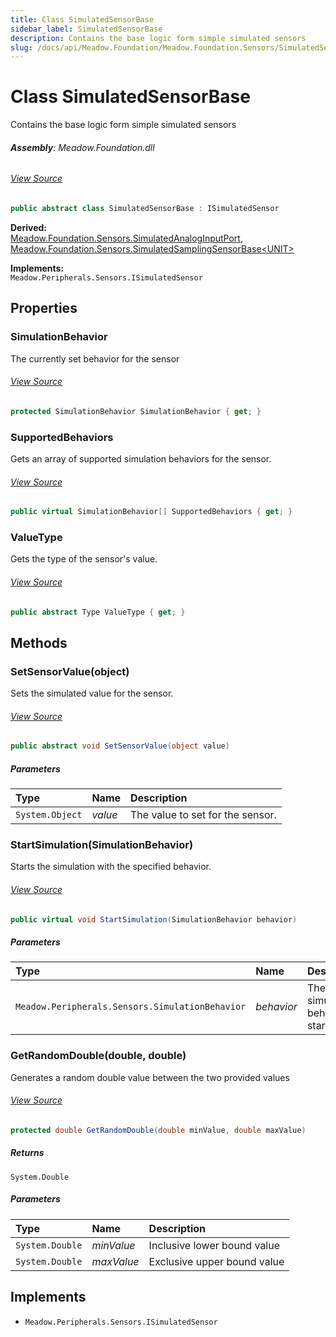 ```yaml
---
title: Class SimulatedSensorBase
sidebar_label: SimulatedSensorBase
description: Contains the base logic form simple simulated sensors
slug: /docs/api/Meadow.Foundation/Meadow.Foundation.Sensors/SimulatedSensorBase
---
```

# Class SimulatedSensorBase
Contains the base logic form simple simulated sensors

###### **Assembly**: Meadow.Foundation.dll
###### [View Source](https://github.com/WildernessLabs/Meadow.Foundation.git/blob/develop/Source/Meadow.Foundation.Core/Simulation/Sensors/SimulatedSensorBase.cs#L9)
```csharp title="Declaration"
public abstract class SimulatedSensorBase : ISimulatedSensor
```
**Derived:**  
[Meadow.Foundation.Sensors.SimulatedAnalogInputPort](../Meadow.Foundation.Sensors/SimulatedAnalogInputPort), [Meadow.Foundation.Sensors.SimulatedSamplingSensorBase&lt;UNIT&gt;](../Meadow.Foundation.Sensors/SimulatedSamplingSensorBase`UNIT`)

**Implements:**  
`Meadow.Peripherals.Sensors.ISimulatedSensor`

## Properties
### SimulationBehavior
The currently set behavior for the sensor
###### [View Source](https://github.com/WildernessLabs/Meadow.Foundation.git/blob/develop/Source/Meadow.Foundation.Core/Simulation/Sensors/SimulatedSensorBase.cs#L16)
```csharp title="Declaration"
protected SimulationBehavior SimulationBehavior { get; }
```
### SupportedBehaviors
Gets an array of supported simulation behaviors for the sensor.
###### [View Source](https://github.com/WildernessLabs/Meadow.Foundation.git/blob/develop/Source/Meadow.Foundation.Core/Simulation/Sensors/SimulatedSensorBase.cs#L19)
```csharp title="Declaration"
public virtual SimulationBehavior[] SupportedBehaviors { get; }
```
### ValueType
Gets the type of the sensor's value.
###### [View Source](https://github.com/WildernessLabs/Meadow.Foundation.git/blob/develop/Source/Meadow.Foundation.Core/Simulation/Sensors/SimulatedSensorBase.cs#L22)
```csharp title="Declaration"
public abstract Type ValueType { get; }
```
## Methods
### SetSensorValue(object)
Sets the simulated value for the sensor.
###### [View Source](https://github.com/WildernessLabs/Meadow.Foundation.git/blob/develop/Source/Meadow.Foundation.Core/Simulation/Sensors/SimulatedSensorBase.cs#L25)
```csharp title="Declaration"
public abstract void SetSensorValue(object value)
```

##### Parameters

| Type | Name | Description |
|:--- |:--- |:--- |
| `System.Object` | *value* | The value to set for the sensor. |

### StartSimulation(SimulationBehavior)
Starts the simulation with the specified behavior.
###### [View Source](https://github.com/WildernessLabs/Meadow.Foundation.git/blob/develop/Source/Meadow.Foundation.Core/Simulation/Sensors/SimulatedSensorBase.cs#L28)
```csharp title="Declaration"
public virtual void StartSimulation(SimulationBehavior behavior)
```

##### Parameters

| Type | Name | Description |
|:--- |:--- |:--- |
| `Meadow.Peripherals.Sensors.SimulationBehavior` | *behavior* | The simulation behavior to start. |

### GetRandomDouble(double, double)
Generates a random double value between the two provided values
###### [View Source](https://github.com/WildernessLabs/Meadow.Foundation.git/blob/develop/Source/Meadow.Foundation.Core/Simulation/Sensors/SimulatedSensorBase.cs#L39)
```csharp title="Declaration"
protected double GetRandomDouble(double minValue, double maxValue)
```

##### Returns

`System.Double`

##### Parameters

| Type | Name | Description |
|:--- |:--- |:--- |
| `System.Double` | *minValue* | Inclusive lower bound value |
| `System.Double` | *maxValue* | Exclusive upper bound value |


## Implements

* `Meadow.Peripherals.Sensors.ISimulatedSensor`
